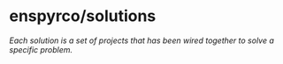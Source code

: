 # enspyrco/solutions

*Each solution is a set of projects that has been wired together to solve a specific problem.*

